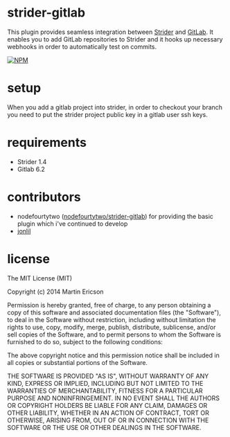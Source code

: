 strider-gitlab
==============
This plugin provides seamless integration between [Strider](https://github.com/Strider-CD/strider) and [GitLab](https://github.com/gitlabhq/gitlabhq). It enables
you to add GitLab repositories to Strider and it hooks up necessary webhooks in
order to automatically test on commits.

[![NPM](https://nodei.co/npm/strider-gitlab.png?downloads=true&stars=true)](https://nodei.co/npm/strider-gitlab/)

setup
=====
When you add a gitlab project into strider, in order to checkout your branch
you need to put the strider project public key in a gitlab user ssh keys.

requirements
============
  * Strider 1.4
  * Gitlab 6.2

contributors
============
  * nodefourtytwo ([nodefourtytwo/strider-gitlab](https://github.com/nodefourtytwo/strider-gitlab)) for providing the basic plugin which i've continued to develop
  * [jonlil](https://github.com/jonlil)

license
=======
The MIT License (MIT)

Copyright (c) 2014 Martin Ericson

Permission is hereby granted, free of charge, to any person obtaining a copy
of this software and associated documentation files (the "Software"), to deal
in the Software without restriction, including without limitation the rights
to use, copy, modify, merge, publish, distribute, sublicense, and/or sell
copies of the Software, and to permit persons to whom the Software is
furnished to do so, subject to the following conditions:

The above copyright notice and this permission notice shall be included in all
copies or substantial portions of the Software.

THE SOFTWARE IS PROVIDED "AS IS", WITHOUT WARRANTY OF ANY KIND, EXPRESS OR
IMPLIED, INCLUDING BUT NOT LIMITED TO THE WARRANTIES OF MERCHANTABILITY,
FITNESS FOR A PARTICULAR PURPOSE AND NONINFRINGEMENT. IN NO EVENT SHALL THE
AUTHORS OR COPYRIGHT HOLDERS BE LIABLE FOR ANY CLAIM, DAMAGES OR OTHER
LIABILITY, WHETHER IN AN ACTION OF CONTRACT, TORT OR OTHERWISE, ARISING FROM,
OUT OF OR IN CONNECTION WITH THE SOFTWARE OR THE USE OR OTHER DEALINGS IN THE
SOFTWARE.
